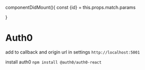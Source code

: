 componentDidMount(){
    const {id} = this.props.match.params

<!-- send a get request/axios with id as parameter -->
<!-- Set the response result to component state -->

}

<!-- trigger event by clicking on edit btn or by clicking on the name of the  -->




# Auth0

add to callback and origin url in settings
`http://localhost:5001`

install auth0
`npm install @auth0/auth0-react`
